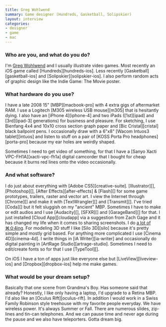 ```yaml
---
title: Greg Wohlwend
summary: Game designer (Hundreds, Gasketball, Solipskier)
layout: interview
categories:
- designer
- game
- mac
---
```


### Who are you, and what do you do?

I'm [Greg Wohlwend](http://aeiowu.com/ "Greg's website") and I usually illustrate video games. Most recently an iOS game called [Hundreds][hundreds-ios]. Less recently [Gasketball][gasketball-ios] and [Solipskier][solipskier-ios]. I also perform random acts of graphic design like the Indie Game: The Movie poster. 
 
### What hardware do you use?

I have a late 2008 15" [MBP][macbook-pro] with 4 extra gigs of aftermarket RAM. I use a Logitech [M305 wireless USB mouse][m305] that is hesitantly dying. I also have an [iPhone 4][iphone-4] and two iPads ([1st][ipad] and [3rd][ipad-3] generations) for business and pleasure. For sketching, I use Bienfang 4x4 and 10x10 cross section graph paper and [Bic Cristal][cristal] black ballpoint pens. I occasionally draw with a 6"x8" [Wacom Intuos3 tablet][intuos] and listen to stuff on a pair of [KOSS Porta Pro headphones][porta-pro] because my ear holes are weirdly shaped. 

Sometimes I need to get video of something, for that I have a [Sanyo Xacti VPC-FH1A][xacti-vpc-fh1a] digital camcorder that I bought for cheap because it burns red lines onto the video occasionally.
 
### And what software?

I do just about everything with [Adobe CS5][creative-suite]. [Illustrator][], [Photoshop][], [After Effects][after-effects] & [Flash][] for some game prototypes, trailers, raster and vector art. I view the Internet through [Chrome][] and make it with [TextWrangler][] and [Transmit][]. I've tried [Coda][] but it felt sluggish on my "ancient" MBP. Sometimes I have to make or edit audios and I use [Audacity][], [SFXR][] and [GarageBand][] for that. I just installed [Cloud App][cloudapp] via a suggestion from Zach Gage and it has changed my life when it comes to sharing screenshots. I do [a lot of ⌘⇧4ing](https://vimeo.com/36999880 "Greg's video of his screenshots."). For modeling 3D stuff I like [Silo 3D][silo] because it's pretty simple and mostly grid based. For anything more complicated I use [Cinema 4D][cinema-4d]. I write things in [iA Writer][ia-writer] and occasionally do digital painting in [ArtRage Studio][artrage-studio]. Sometimes I need to edit/create fonts so for that I use [TypeTool][].

On iOS I have a ton of apps just like everyone else but [LiveView][liveview-ios] and [Dropbox][dropbox-ios] help me make games.
 
### What would be your dream setup?

Basically that one scene from Grandma's Boy. Has someone said that already? Honestly, I like only having a laptop, I'd upgrade to a Retina MBP. I'd also like an [Oculus Rift][oculus-rift]. In addition I would work in a Swiss Family Robinson style treehouse with my favorite people everyday. We have wireless power. It's always Summer or Fall. There are numerous slides, zip-lines and tin-can telephones. And we can pause time and never age during the pause and we also have teleporters. Gotta dream big.